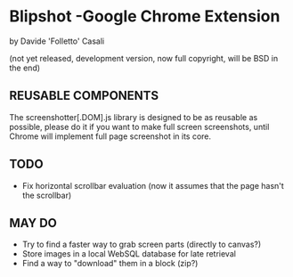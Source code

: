 # Blipshot -Google Chrome Extension
by Davide 'Folletto' Casali

(not yet released, development version, now full copyright, will be BSD in the end)

## REUSABLE COMPONENTS

The screenshotter[.DOM].js library is designed to be as reusable as possible, please do it if you want to make full screen screenshots, until Chrome will implement full page screenshot in its core.

## TODO

* Fix horizontal scrollbar evaluation (now it assumes that the page hasn't the scrollbar)

## MAY DO

* Try to find a faster way to grab screen parts (directly to canvas?)
* Store images in a local WebSQL database for late retrieval
* Find a way to "download" them in a block (zip?)